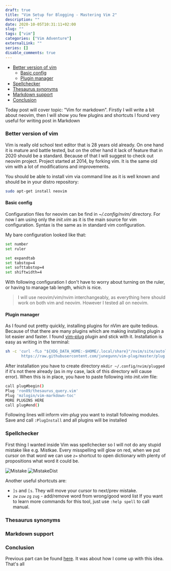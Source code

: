 ```yaml
---
draft: true
title: "Vim Setup for Blogging - Mastering Vim 2"
description: ""
date: 2020-10-05T10:31:11+02:00
slug: ""
tags: ["vim"]
categories: ["Vim Adventure"]
externalLink: ""
series: []
disable_comments: true
---
```

<!-- vim-markdown-toc GFM -->

* [Better version of vim](#better-version-of-vim)
    * [Basic config](#basic-config)
    * [Plugin manager](#plugin-manager)
* [Spellchecker](#spellchecker)
* [Thesaurus synonyms](#thesaurus-synonyms)
* [Markdown support](#markdown-support)
* [Conclusion](#conclusion)

<!-- vim-markdown-toc -->

Today post will cover topic: "Vim for markdown".
Firstly I will write a bit about neovim, then I will show you few plugins and shortcuts I found very useful for writing post in Markdown

### Better version of vim

Vim is really old school text editor that is 28 years old already. On one hand it is mature and battle tested, but on the other hand it lack of feature that in 2020 should be a standard. Because of that I will suggest to check out neovim project. Project started at 2014, by forking vim. It is the same old vim with a lot of modifications and improvements.

You should be able to install vim via command line as it is well known and should be in your distro repository:
```bash
sudo apt-get install neovim
```

#### Basic config
Configuration files for neovim can be find in *~/.config/nvim/* directory. For now I am using only the *init.vim* as it is the main source for vim configuration. Syntax is the same as in standard vim configuration. 

My bare configuration looked like that:
```bash
set number
set ruler

set expandtab
set tabstop=4
set softtabstop=4
set shiftwidth=4
```
With following configuration I don't have to worry about turning on the ruler, or having to manage tab length, which is nice. 

> I will use neovim/vim/nvim interchangeably, as everything here should work on both vim and neovim. However I tested all on neovim.

#### Plugin manager
As I found out pretty quickly, installing plugins for nVim are quite tedious. Because of that there are many plugins which are making installing plugin a lot easier and faster. I found [vim-plug](https://github.com/junegunn/vim-plug) plugin and stick with it. Installation is easy as writing in the terminal:
```bash
sh -c 'curl -fLo "${XDG_DATA_HOME:-$HOME/.local/share}"/nvim/site/autoload/plug.vim --create-dirs \
       https://raw.githubusercontent.com/junegunn/vim-plug/master/plug.vim'
```

After installation you have to create directory `mkdir ~/.config/nvim/plugged` if it's not there already (as in my case, lack of this directory will cause error). When this is in place, you have to paste following into *init.vim* file:
```bash
call plug#begin()
Plug 'ron89/thesaurus_query.vim'
Plug 'mzlogin/vim-markdown-toc'
MORE PLUGINS HERE
call plug#end()
```
Following lines will inform *vim-plug* you want to install following modules. Save and call `:PlugInstall` and all plugins will be installed


### Spellchecker
First thing I wanted inside Vim was spellchecker so I will not do any stupid mistake like e.g. Mistkae. Every misspelling will glow on red, when we put cursor on that word we can use `z=` shortcut to open dictionary with plenty of propositions what word it could be.

![Mistake](/vim/Mistkae.png)
![MistakeDist](/vim/MistkaeDict.png)

Another useful shortcuts are:
- `]s` and `[s`. They will move your cursor to next/prev mistake. 
- `zw` `zuw` `zg` `zug` - add/remove word from wrong/good word list
If you want to learn more commands for this tool, just use `:help spell` to call manual. 

### Thesaurus synonyms

### Markdown support

### Conclusion

Previous part can be found [here](https://apiotrowski.xyz/posts/vim/start-of-the-great-adventure/). It was about how I come up with this idea. That's all

